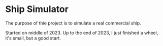 # Ship Simulator
The purpose of thie project is to simulate a real commercial ship.

Started on middle of 2023. Up to the end of 2023, I just finished a wheel, it's small, but a good start.

